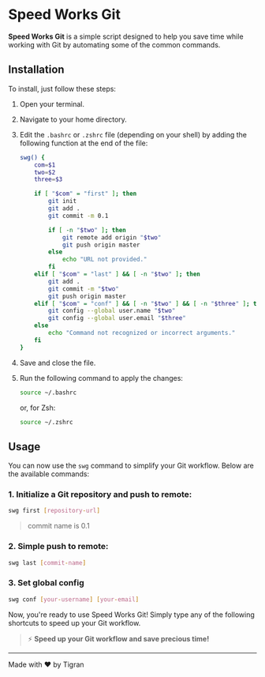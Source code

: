 # Speed Works Git

**Speed Works Git** is a simple script designed to help you save time while working with Git by automating some of the common commands.

## Installation

To install, just follow these steps:

1. Open your terminal.
2. Navigate to your home directory.
3. Edit the `.bashrc` or `.zshrc` file (depending on your shell) by adding the following function at the end of the file:

    ```bash
    swg() {
        com=$1
        two=$2
        three=$3

        if [ "$com" = "first" ]; then
            git init
            git add .
            git commit -m 0.1

            if [ -n "$two" ]; then
                git remote add origin "$two"
                git push origin master
            else
                echo "URL not provided."
            fi
        elif [ "$com" = "last" ] && [ -n "$two" ]; then
            git add .
            git commit -m "$two"
            git push origin master
        elif [ "$com" = "conf" ] && [ -n "$two" ] && [ -n "$three" ]; then
            git config --global user.name "$two"
            git config --global user.email "$three"
        else
            echo "Command not recognized or incorrect arguments."
        fi
    }
    ```

4. Save and close the file.
5. Run the following command to apply the changes:

    ```bash
    source ~/.bashrc
    ```

    or, for Zsh:

    ```bash
    source ~/.zshrc
    ```

## Usage

You can now use the `swg` command to simplify your Git workflow. Below are the available commands:

### 1. Initialize a Git repository and push to remote:

   ```bash
   swg first [repository-url]
  ```
  > commit name is 0.1
### 2. Simple push to remote:

   ```bash
   swg last [commit-name]
  ```
### 3. Set global config

   ```bash
   swg conf [your-username] [your-email]
  ```
Now, you're ready to use Speed Works Git! Simply type any of the following shortcuts to speed up your Git workflow.

> ⚡ **Speed up your Git workflow and save precious time!**

---

Made with ❤️ by Tigran
